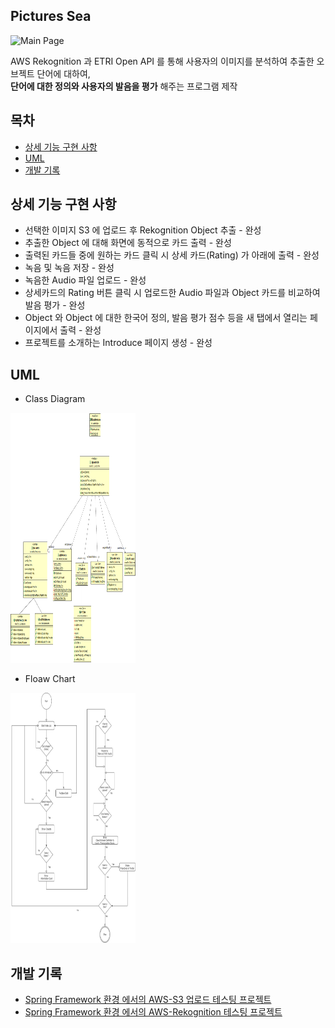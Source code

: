 ## Pictures Sea

![Main Page](https://user-images.githubusercontent.com/31675804/141615048-78f8ccf2-0bf2-4a57-88b4-f089a161c526.PNG)

AWS Rekognition 과 ETRI Open API 를 통해 사용자의 이미지를 분석하여 추출한 오브젝트 단어에 대하여, <br/> **단어에 대한 정의와 사용자의 발음을 평가** 해주는 프로그램 제작

## 목차

* [상세 기능 구현 사항](#상세-기능-구현-사항)
* [UML](#UML)
* [개발 기록](#개발-기록)


## 상세 기능 구현 사항

* 선택한 이미지 S3 에 업로드 후 Rekognition Object 추출 - 완성
* 추출한 Object 에 대해 화면에 동적으로 카드 출력 - 완성
* 출력된 카드들 중에 원하는 카드 클릭 시 상세 카드(Rating) 가 아래에 출력 - 완성
* 녹음 및 녹음 저장 - 완성
* 녹음한 Audio 파일 업로드 - 완성
* 상세카드의 Rating 버튼 클릭 시 업로드한 Audio 파일과 Object 카드를 비교하여 발음 평가 - 완성
* Object 와 Object 에 대한 한국어 정의, 발음 평가 점수 등을 새 탭에서 열리는 페이지에서 출력 - 완성
* 프로젝트를 소개하는 Introduce 페이지 생성 - 완성


## UML

* Class Diagram

<img src="https://github.com/jee00609/Pictures_Sea/blob/master/src/main/resources/static/uml/Class%20Diagram.png"  width="200" height="400"/>

* Floaw Chart

<img src="https://github.com/jee00609/Pictures_Sea/blob/master/src/main/resources/static/uml/Flow%20Chart.png"  width="200" height="400"/>

## 개발 기록

* [Spring Framework 환경 에서의 AWS-S3 업로드 테스팅 프로젝트](https://github.com/jee00609/aws-s3Uplaod-Upgrade-Demo)
* [Spring Framework 환경 에서의 AWS-Rekognition 테스팅 프로젝트](https://github.com/jee00609/aws-rekognition-Demo)
